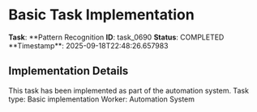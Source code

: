 # Basic Task Implementation

**Task**: **Pattern Recognition
**ID**: task_0690
**Status**: COMPLETED
**Timestamp\*\*: 2025-09-18T22:48:26.657983

## Implementation Details

This task has been implemented as part of the automation system.
Task type: Basic implementation
Worker: Automation System
